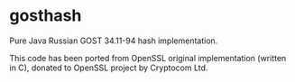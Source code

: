 gosthash
========

Pure Java Russian GOST 34.11-94 hash implementation.

This code has been ported from OpenSSL original implementation (written in C),
donated to OpenSSL project by Cryptocom Ltd.

